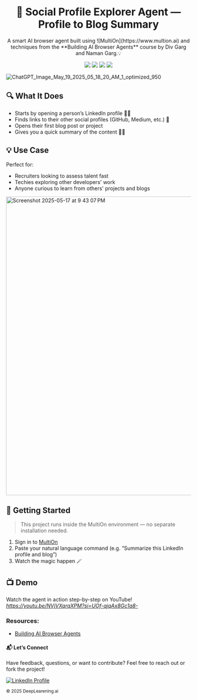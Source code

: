 <h1 align="center">🤖 Social Profile Explorer Agent — Profile to Blog Summary </h1>

<p align="center">
  A smart AI browser agent built using ![MultiOn](https://www.multion.ai) and techniques from the **Building AI Browser Agents** course by Div Garg and Naman Garg.💡
</p>

<p align="center">
  <img src="https://img.shields.io/badge/python-3.8+-blue" />
  <img src="https://img.shields.io/badge/openai-powered-brightgreen" />
  <img src="https://img.shields.io/badge/License-MIT-yellow.svg" />
  <img src="https://img.shields.io/badge/made%20with-jupyter-orange" />
</p>

![ChatGPT_Image_May_19_2025_05_18_20_AM_1_optimized_950](https://github.com/user-attachments/assets/aa90a20b-0fe5-43cc-9d09-76c785300fc1)

## 🔍 What It Does

- Starts by opening a person’s LinkedIn profile 🧑‍💻
- Finds links to their other social profiles (GitHub, Medium, etc.) 🔗
- Opens their first blog post or project
- Gives you a quick summary of the content 📄✨

## 💡 Use Case

Perfect for:
- Recruiters looking to assess talent fast
- Techies exploring other developers' work
- Anyone curious to learn from others' projects and blogs

<img width="815" alt="Screenshot 2025-05-17 at 9 43 07 PM" src="https://github.com/user-attachments/assets/87a238f1-2816-444f-a820-5207dd5262ac" />

## 🚀 Getting Started
> This project runs inside the MultiOn environment — no separate installation needed.

1. Sign in to [MultiOn](https://www.multion.ai)
2. Paste your natural language command (e.g. “Summarize this LinkedIn profile and blog”)
3. Watch the magic happen 🪄

## 📺 Demo
Watch the agent in action step-by-step on YouTube! *https://youtu.be/NVjVXqrqXPM?si=UOf-qjqAx8Gc1a8-*

### Resources:

- [Building AI Browser Agents](https://www.deeplearning.ai/short-courses/building-ai-browser-agents/)

#### 📬 Let’s Connect
Have feedback, questions, or want to contribute? Feel free to reach out or fork the project!

<a href="https://www.linkedin.com/in/mansi-more-0943/"> ![LinkedIn Profile](https://img.shields.io/badge/LinkedIn-0077B5?style=for-the-badge&logo=linkedin&logoColor=white) </a>

<sub>© 2025 DeepLearening.ai </sub>

